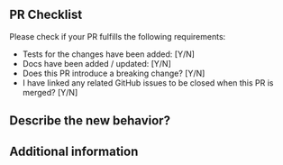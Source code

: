 ## PR Checklist

Please check if your PR fulfills the following requirements:

- Tests for the changes have been added: [Y/N]
- Docs have been added / updated: [Y/N]
- Does this PR introduce a breaking change? [Y/N]
- I have linked any related GitHub issues to be closed when this PR is merged? [Y/N]

## Describe the new behavior?
<!-- A clear and concise description of the changes, including any breaking changes (if applicable) -->

## Additional information
<!-- Add any other context about the change here. -->
